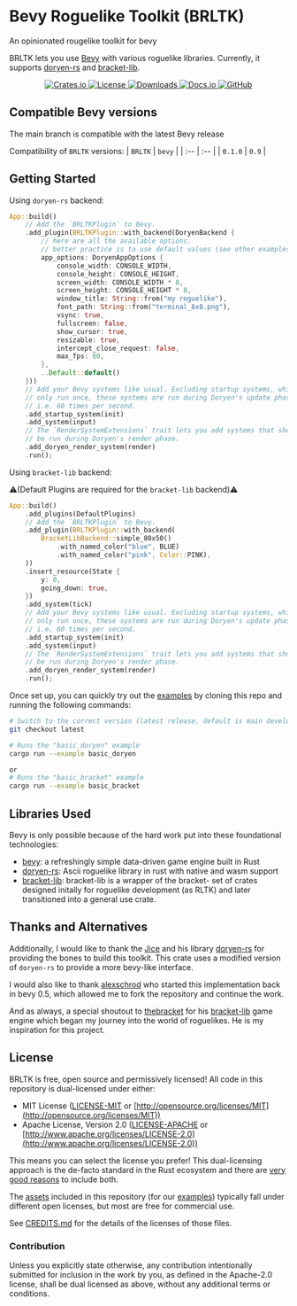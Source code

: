 # Bevy Roguelike Toolkit (BRLTK)

An opinionated rougelike toolkit for bevy

BRLTK lets you use [Bevy](https://github.com/bevyengine/bevy) with various roguelike libraries. Currently, it supports [doryen-rs](https://github.com/jice-nospam/doryen-rs) and [bracket-lib](https://github.com/amethyst/bracket-lib).

<div align="center">
    <a href="https://crates.io/crates/brltk">
        <img src="https://img.shields.io/crates/v/brltk" alt="Crates.io"/>
    </a>
    <a href="https://crates.io/crates/brltk">
        <img src="https://img.shields.io/crates/l/brltk" alt="License"/>
    </a>
    <a href="https://crates.io/crates/brltk">
        <img src="https://img.shields.io/crates/d/brltk" alt="Downloads"/>
    </a>
    <a href="https://docs.rs/brltk">
        <img src="https://docs.rs/brltk/badge.svg" alt="Docs.io"/>
    </a>
    <a href="https://github.com/YendorEngine/BRLTK">
        <img src="https://github.com/YendorEngine/BRLTK/actions/workflows/rust.yml/badge.svg" alt="GitHub"/>
    </a>
</div>

## Compatible Bevy versions

The main branch is compatible with the latest Bevy release

Compatibility of `BRLTK` versions:
| `BRLTK` | `bevy` |
| :-- | :-- |
| `0.1.0` | `0.9` |

## Getting Started

Using `doryen-rs` backend:

```rust
App::build()
    // Add the `BRLTKPlugin` to Bevy.
    .add_plugin(BRLTKPlugin::with_backend(DoryenBackend {
        // here are all the available options.
        // better practice is to use default values (see other examples)
        app_options: DoryenAppOptions {
            console_width: CONSOLE_WIDTH,
            console_height: CONSOLE_HEIGHT,
            screen_width: CONSOLE_WIDTH * 8,
            screen_height: CONSOLE_HEIGHT * 8,
            window_title: String::from("my roguelike"),
            font_path: String::from("terminal_8x8.png"),
            vsync: true,
            fullscreen: false,
            show_cursor: true,
            resizable: true,
            intercept_close_request: false,
            max_fps: 60,
        },
        ..Default::default()
    }))
    // Add your Bevy systems like usual. Excluding startup systems, which
    // only run once, these systems are run during Doryen's update phase;
    // i.e. 60 times per second.
    .add_startup_system(init)
    .add_system(input)
    // The `RenderSystemExtensions` trait lets you add systems that should
    // be run during Doryen's render phase.
    .add_doryen_render_system(render)
    .run();
```

Using `bracket-lib` backend:

⚠️(Default Plugins are required for the `bracket-lib` backend)⚠️

```rust
App::build()
    .add_plugins(DefaultPlugins)
    // Add the `BRLTKPlugin` to Bevy.
    .add_plugin(BRLTKPlugin::with_backend(
        BracketLibBackend::simple_80x50()
            .with_named_color("blue", BLUE)
            .with_named_color("pink", Color::PINK),
    ))
    .insert_resource(State {
        y: 0,
        going_down: true,
    })
    .add_system(tick)
    // Add your Bevy systems like usual. Excluding startup systems, which
    // only run once, these systems are run during Doryen's update phase;
    // i.e. 60 times per second.
    .add_startup_system(init)
    .add_system(input)
    // The `RenderSystemExtensions` trait lets you add systems that should
    // be run during Doryen's render phase.
    .add_doryen_render_system(render)
    .run();
```

Once set up, you can quickly try out the [examples](https://github.com/YendorEngine/BRLTK/tree/master/examples) by cloning this repo and running the following commands:

```sh
# Switch to the correct version (latest release, default is main development branch)
git checkout latest

# Runs the "basic_doryen" example
cargo run --example basic_doryen

or
# Runs the "basic_bracket" example
cargo run --example basic_bracket
```

## Libraries Used

Bevy is only possible because of the hard work put into these foundational technologies:

- [bevy](https://github.com/bevyengine/bevy): a refreshingly simple data-driven game engine built in Rust
- [doryen-rs](https://github.com/jice-nospam/doryen-rs): Ascii roguelike library in rust with native and wasm support
- [bracket-lib](https://github.com/amethyst/bracket-lib): bracket-lib is a wrapper of the bracket- set of crates designed initally for roguelike development (as RLTK) and later transitioned into a general use crate.

## Thanks and Alternatives

Additionally, I would like to thank the [Jice](https://github.com/jice-nospam) and his library [doryen-rs](https://github.com/jice-nospam/doryen-rs) for providing the bones to build this toolkit. This crate uses a modified version of `doryen-rs` to provide a more bevy-like interface.

I would also like to thank [alexschrod](https://github.com/alexschrod) who started this implementation back in bevy 0.5, which allowed me to fork the repository and continue the work.

And as always, a special shoutout to [thebracket](https://github.com/thebracket) for his [bracket-lib](https://github.com/amethyst/bracket-lib) game engine which began my journey into the world of roguelikes. He is my inspiration for this project.

## License

BRLTK is free, open source and permissively licensed!
All code in this repository is dual-licensed under either:

- MIT License ([LICENSE-MIT](LICENSE-MIT) or [http://opensource.org/licenses/MIT](http://opensource.org/licenses/MIT))
- Apache License, Version 2.0 ([LICENSE-APACHE](LICENSE-APACHE) or [http://www.apache.org/licenses/LICENSE-2.0](http://www.apache.org/licenses/LICENSE-2.0))

This means you can select the license you prefer!
This dual-licensing approach is the de-facto standard in the Rust ecosystem and there are [very good reasons](https://github.com/bevyengine/bevy/issues/2373) to include both.

The [assets](assets) included in this repository (for our [examples](./examples/README.md)) typically fall under different open licenses, but most are free for commercial use.

See [CREDITS.md](CREDITS.md) for the details of the licenses of those files.

### Contribution

Unless you explicitly state otherwise, any contribution intentionally submitted
for inclusion in the work by you, as defined in the Apache-2.0 license, shall be
dual licensed as above, without any additional terms or conditions.
